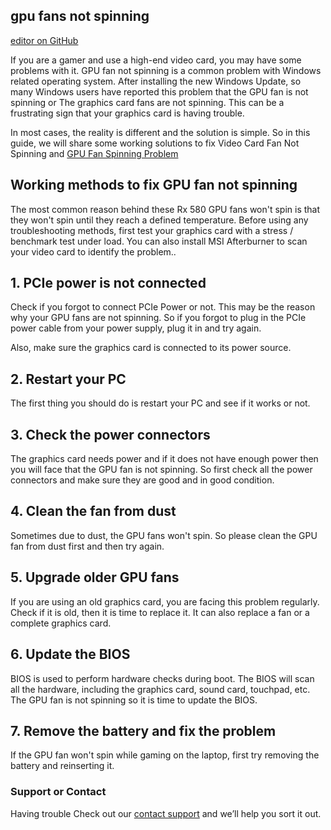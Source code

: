 ## gpu fans not spinning

 [editor on GitHub](https://github.com/samekhanok/gpu-fans-not-spinning/edit/gh-pages/index.md) 

If you are a gamer and use a high-end video card, you may have some problems with it. GPU fan not spinning is a common problem with Windows related operating system. After installing the new Windows Update, so many Windows users have reported this problem that the GPU fan is not spinning or The graphics card fans are not spinning. This can be a frustrating sign that your graphics card is having trouble.

In most cases, the reality is different and the solution is simple. So in this guide, we will share some working solutions to fix Video Card Fan Not Spinning and [GPU Fan Spinning Problem](https://ondequando.com/2021/04/03/how-to-fix-gpu-fans-that-are-not-spinning/)  

## Working methods to fix GPU fan not spinning


The most common reason behind these Rx 580 GPU fans won't spin is that they won't spin until they reach a defined temperature. Before using any troubleshooting methods, first test your graphics card with a stress / benchmark test under load. You can also install MSI Afterburner to scan your video card to identify the problem..


## 1. PCIe power is not connected

Check if you forgot to connect PCIe Power or not. This may be the reason why your GPU fans are not spinning. So if you forgot to plug in the PCIe power cable from your power supply, plug it in and try again.

Also, make sure the graphics card is connected to its power source.
## 2. Restart your PC


The first thing you should do is restart your PC and see if it works or not.
## 3. Check the power connectors



The graphics card needs power and if it does not have enough power then you will face that the GPU fan is not spinning. So first check all the power connectors and make sure they are good and in good condition.
## 4. Clean the fan from dust

Sometimes due to dust, the GPU fans won't spin. So please clean the GPU fan from dust first and then try again.
## 5. Upgrade older GPU fans


If you are using an old graphics card, you are facing this problem regularly. Check if it is old, then it is time to replace it. It can also replace a fan or a complete graphics card.
## 6. Update the BIOS


BIOS is used to perform hardware checks during boot. The BIOS will scan all the hardware, including the graphics card, sound card, touchpad, etc. The GPU fan is not spinning so it is time to update the BIOS.
## 7. Remove the battery and fix the problem


If the GPU fan won't spin while gaming on the laptop, first try removing the battery and reinserting it.

### Support or Contact

Having trouble Check out our [contact support](https://ondequando.com/2021/04/03/how-to-fix-gpu-fans-that-are-not-spinning/) and we’ll help you sort it out.
